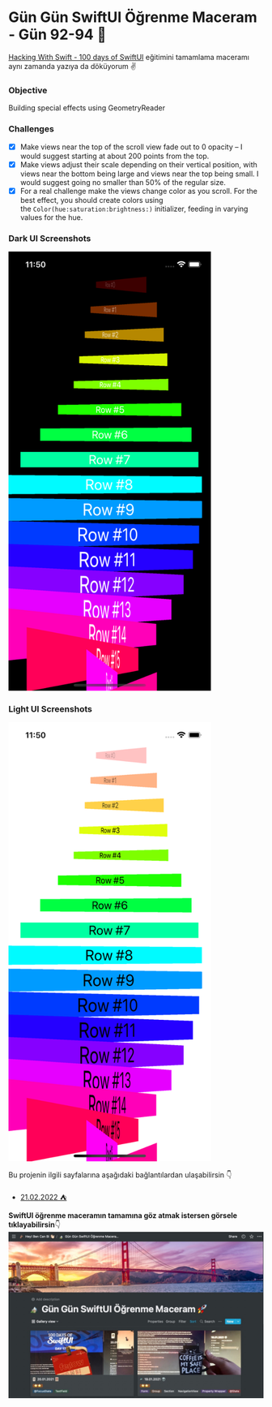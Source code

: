 # Gün Gün SwiftUI Öğrenme Maceram - Gün 92-94 🚀
[Hacking With Swift - 100 days of SwiftUI](https://www.hackingwithswift.com/100/swiftui) eğitimini tamamlama maceramı aynı zamanda yazıya da döküyorum ✌️

### Objective
Building special effects using GeometryReader

### Challenges
- [x]  Make views near the top of the scroll view fade out to 0 opacity – I would suggest starting at about 200 points from the top.
- [x]  Make views adjust their scale depending on their vertical position, with views near the bottom being large and views near the top being small. I would suggest going no smaller than 50% of the regular size.
- [x]  For a real challenge make the views change color as you scroll. For the best effect, you should create colors using the `Color(hue:saturation:brightness:)` initializer, feeding in varying values for the hue.

### Dark UI Screenshots
<img src="Screenshots/dark1.png" width="400" /> 

### Light UI Screenshots
<img src="Screenshots/light1.png" width="400" /> 

Bu projenin ilgili sayfalarına aşağıdaki bağlantılardan ulaşabilirsin 👇
* [21.02.2022 ⛺](https://canbi.me/21-02-2022-7f18f079387e483f920add7ba6b026e2)

**SwiftUI öğrenme maceramın tamamına göz atmak istersen görsele tıklayabilirsin**👇
[![name2](../Images/gungunswiftui.jpg)](https://canbi.me/gun-gun-swiftui-ogrenme-maceram)
